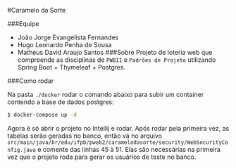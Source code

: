 #Caramelo da Sorte

###Equipe
* João Jorge Evangelista Fernandes
* Hugo Leonardo Penha de Sousa
* Matheus David Araujo Santos
###Sobre
Projeto de loteria web que compreende as disciplinas de `PWBII` e `Padrões de Projeto` utilizando Spring Boot + Thymeleaf + Postgres.

###Como rodar

Na pasta `./docker` rodar o comando abaixo para subir um container contendo a base de dados postgres:

~~~sh
$ docker-compose up -d
~~~

Agora é só abrir o projeto no Intellij e rodar. Após rodar pela primeira vez, as tabelas serão geradas no banco, então vá no arquivo `src/main/java/br/edu/ifpb/pweb2/caramelodasorte/security/WebSecurityConfig.java` e comente das linhas 45 à 51. Elas são necessárias na primeira vez que o projeto roda para gerar os usuários de teste no banco. 